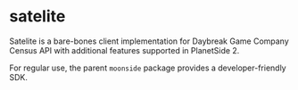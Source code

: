 # satelite
Satelite is a bare-bones client implementation for Daybreak Game Company Census API with additional features supported in PlanetSide 2.

For regular use, the parent `moonside` package provides a developer-friendly SDK.